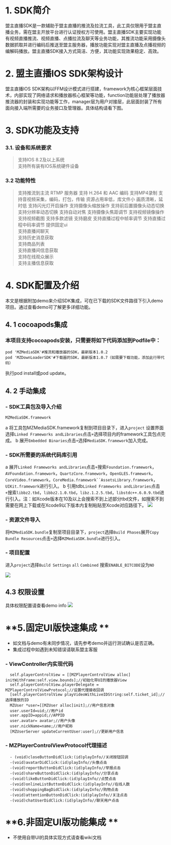 # 1. SDK简介
盟主直播SDK是一款辅助于盟主直播的推流及拉流工具，此工具仅限用于盟主直播业务，需在盟主开放平台进行认证授权方可使用。盟主直播SDK主要实现功能有视频直播推流、视频直播、点播拉流及聊天等业务功能，其推流功能采用摄像头数据抓取并进行编码后推送至盟主服务器，播放功能实现对盟主直播及点播视频的编解码播放。盟主直播SDK接入方式简洁、方便，其功能实现效果稳定、高效。
# 2. 盟主直播IOS SDK架构设计
盟主直播IOS SDK架构以FFM设计模式进行搭建，framework为核心框架层面技术，内部实现了网络请求和播放器核心框架等功能，function功能层处理了播放器推流器的封装和实现功能等工作，manager层为用户对接层，此层面封装了所有面向接入端所需要的业务接口及管理器。具体结构请看下图。
# 3. SDK功能及支持
###  3.1.  设备和系统要求
> 支持IOS 8.2及以上系统  
支持所有装有IOS系统硬件设备  
###  3.2 功能特性
> 支持推流到主流 RTMP 服务器
支持 H.264 和 AAC 编码
支持MP4录制
支持音视频采集，编码，打包，传输
资源占用率低，库文件小
画质清晰，延时低
支持闪光灯开启操作
支持摄像头缩放操作
支持前后置摄像头动态切换
支持分辨率动态切换
支持自动对焦
支持摄像头焦距调节
支持视频镜像操作
支持视频截图
支持多款滤镜
支持磨皮
支持直播过程中帧率调节
支持直播过程中码率调节
提供固定ui  
支持直播间聊天  
支持历史消息获取  
支持商品列表  
支持直播间信息获取  
支持在线观众展示  
支持主播信息获取  

# **4. SDK配置及介绍**
本文是根据附加demo来介绍SDK集成，可在已下载的SDK文件路径下引入demo项目。通过查看demo可了解更多详细功能。
## **4. 1 cocoapods集成**
### 本项目支持cocoapods安装，只需要将如下代码添加到Podfile中：   
    pod 'MZMediaSDK'#推流和播放器的SDK，最新版本1.0.2
    pod 'MZDownLoaderSDK'#下载器的SDK，最新版本1.0.7（如需要下载功能，添加此行带代码）

执行pod install或pod update。

## **4. 2 手动集成**
### **- SDK工具包及导入介绍**
    MZMediaSDK.framework
a 将工具包MZMediaSDK.framework复制到项目目录下，进入`project` 设置界面选择`Linked Frameworks andLibraries`点击`+`选择项目内的framework工具包点完成。
b 展开`Embedded Binaries`点击`+`选择`MediaSDK.framework`加入完成。
### **- SDK所需要的系统代码库引用**
a 展开`Linked Frameworks andLibraries`点击`+`搜索`Foundation.framework`，`AVFoundation.framework`，`QuartzCore.framework`，`OpenGLES.framework`，`CoreVideo.framework`，`CoreMedia.framework``AssetsLibrary.framework`，`UIKit.framework`进行引入。
b 引用tdb`Linked Frameworks andLibraries`点击`+`搜索`libbz2.tbd`，`libbz2.1.0.tbd`，`libz.1.2.5.tbd`，`libstdc++.6.0.9.tbd`进行引入。注：如Xcode版本在10及以上会搜索不到上述部分tbd文件，如搜索不到需要在网上下载或在Xcode9以下版本内复制粘贴至Xcode对应路径下。
![](https://wmz.zmengzhu.com/uploads/201811/5bdd1d9d6bce7_5bdd1d9d.png)
### **- 资源文件导入**
将`MZMediaSDK.bundle`复制至项目目录下，`project`选择`Build Phases`展开`Copy Bundle Resources`点击`+`选择`MZMediaSDK.bundle`进行引入。
### - 项目配置
进入`project`选择`Build Settings` `all` `Combined` 搜索`ENABLE_BITCODE`设为`NO`

![](https://wmz.zmengzhu.com/uploads/201811/5bdd1d33a59a9_5bdd1d33.png)
## **4.3 权限设置**
具体权限配置请查看demo info
![](https://wmz.zmengzhu.com/uploads/201811/5bdd3e32a1c7b_5bdd3e32.png)

# **5.固定UI版快速集成 **
- 如文档与demo有未同步情况，请先参考demo并运行测试确认是否正确。
- 集成过程中如遇到未知错误请联系盟主客服
### **- ViewController内实现代码**
      self.playerControlView = [[MZPlayerControlView alloc] initWithFrame:self.view.bounds];//初始化带UI的播放器View
      self.playerControlView.playerDelegate = MZPlayerControlViewProtocol;//设置代理接收回调
      [self.playerControlView playVideoWithLiveIDString:self.ticket_id];//选择播放的ID
      MZUser *user=[[MZUser alloc]init];//用户信息对象
      user.userId=uid;//用户id
      user.appID=appid;//APPID
      user.avatar= avatar;//用户头像
      user.nickName=name;//用户昵称
      [MZUserServer updateCurrentUser:user];//更新用户信息
  ### **- MZPlayerControlViewProtocol代理描述**
      - (void)closeButtonDidClick:(id)playInfo//关闭按钮回调
      -(void)avatarDidClick:(id)playInfo//头像点击
      -(void)reportButtonDidClick:(id)playInfo//举报点击
      -(void)shareButtonDidClick:(id)playInfo//分享点击
      -(void)likeButtonDidClick:(id)playInfo//点赞点击
      -(void)onlineListButtonDidClick:(id)playInfo//在线人数
      -(void)shoppingBagDidClick:(id)playInfo//购物点击
      -(void)attentionButtonDidClick:(id)playInfo//关注点击
      -(void)chatUserDidClick:(id)playInfo//聊天用户点击
# **6.非固定UI版功能集成 **
- 不使用自带UI的具体实现方式请查看wiki文档
